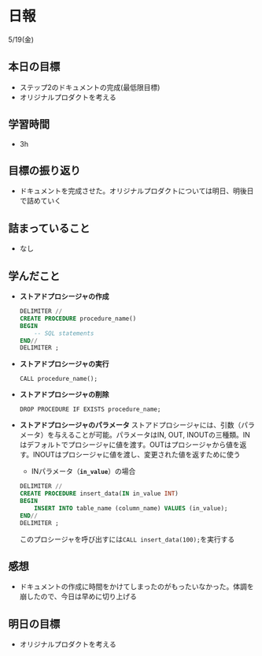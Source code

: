 # 日報

5/19(金)

## 本日の目標

- ステップ2のドキュメントの完成(最低限目標)
- オリジナルプロダクトを考える

## 学習時間

- 3h

## 目標の振り返り

- ドキュメントを完成させた。オリジナルプロダクトについては明日、明後日で詰めていく

## 詰まっていること

- なし

## 学んだこと

- **ストアドプロシージャの作成**
    
    ```sql
    DELIMITER //
    CREATE PROCEDURE procedure_name()
    BEGIN
        -- SQL statements
    END//
    DELIMITER ;
    ```
    
- **ストアドプロシージャの実行**
    
    `CALL procedure_name();`
    
- **ストアドプロシージャの削除**
    
    `DROP PROCEDURE IF EXISTS procedure_name;`
    
- **ストアドプロシージャのパラメータ**
ストアドプロシージャには、引数（パラメータ）を与えることが可能。パラメータはIN, OUT, INOUTの三種類。INはデフォルトでプロシージャに値を渡す。OUTはプロシージャから値を返す。INOUTはプロシージャに値を渡し、変更された値を返すために使う
    - INパラメータ（**`in_value`**）の場合
    
    ```sql
    DELIMITER //
    CREATE PROCEDURE insert_data(IN in_value INT)
    BEGIN
        INSERT INTO table_name (column_name) VALUES (in_value);
    END//
    DELIMITER ;
    ```
    
    このプロシージャを呼び出すには`CALL insert_data(100);`を実行する
    

## 感想

- ドキュメントの作成に時間をかけてしまったのがもったいなかった。体調を崩したので、今日は早めに切り上げる

## 明日の目標

- オリジナルプロダクトを考える
